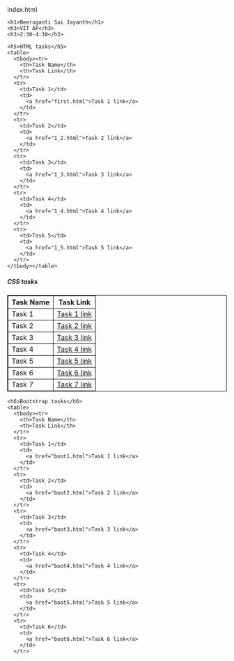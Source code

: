 <html lang="en"><head></head><body>index.html
   <meta charset="UTF-8">
    <meta name="viewport" content="width=device-width, initial-scale=1.0">
    <title>Neeruganti Sai Jayanth</title>
    <style>
      table,
      th,
      tr,
      td {
        border: 1px solid black;
        border-collapse: collapse;
      }
    </style>
  
  
    <h1>Neeruganti Sai Jayanth</h1>
    <h3>VIT AP</h3>
    <h3>2:30-4:30</h3>

    <h5>HTML tasks</h5>
    <table>
      <tbody><tr>
        <th>Task Name</th>
        <th>Task Link</th>
      </tr>
      <tr>
        <td>Task 1</td>
        <td>
          <a href="first.html">Task 1 link</a>
        </td>
      </tr>
      <tr>
        <td>Task 2</td>
        <td>
          <a href="1_2.html">Task 2 link</a>
        </td>
      </tr>
      <tr>
        <td>Task 3</td>
        <td>
          <a href="1_3.html">Task 3 link</a>
        </td>
      </tr>
      <tr>
        <td>Task 4</td>
        <td>
          <a href="1_4.html">Task 4 link</a>
        </td>
      </tr>
      <tr>
        <td>Task 5</td>
        <td>
          <a href="1_5.html">Task 5 link</a>
        </td>
      </tr>
    </tbody></table>

   <h5>CSS tasks</h5>
    <table>
      <tbody><tr>
        <th>Task Name</th>
        <th>Task Link</th>
      </tr>
      <tr>
        <td>Task 1</td>
        <td>
          <a href="css1.html">Task 1 link</a>
        </td>
      </tr>
      <tr>
        <td>Task 2</td>
        <td>
          <a href="css2.html">Task 2 link</a>
        </td>
      </tr>
      <tr>
        <td>Task 3</td>
        <td>
          <a href="css3.html">Task 3 link</a>
        </td>
      </tr>
      <tr>
        <td>Task 4</td>
        <td>
          <a href="css4.html">Task 4 link</a>
        </td>
      </tr>
      <tr>
        <td>Task 5</td>
        <td>
          <a href="css5.html">Task 5 link</a>
        </td>
      </tr>
      <tr>
        <td>Task 6</td>
        <td>
          <a href="css6.html">Task 6 link</a>
        </td>
      </tr>
      <tr>
        <td>Task 7</td>
        <td>
          <a href="css7.html">Task 7 link</a>
        </td>
      </tr>
    </tbody></table>

    <h6>Bootstrap tasks</h6>
    <table>
      <tbody><tr>
        <th>Task Name</th>
        <th>Task Link</th>
      </tr>
      <tr>
        <td>Task 1</td>
        <td>
          <a href="boot1.html">Task 1 link</a>
        </td>
      </tr>
      <tr>
        <td>Task 2</td>
        <td>
          <a href="boot2.html">Task 2 link</a>
        </td>
      </tr>
      <tr>
        <td>Task 3</td>
        <td>
          <a href="boot3.html">Task 3 link</a>
        </td>
      </tr>
      <tr>
        <td>Task 4</td>
        <td>
          <a href="boot4.html">Task 4 link</a>
        </td>
      </tr>
      <tr>
        <td>Task 5</td>
        <td>
          <a href="boot5.html">Task 5 link</a>
        </td>
      </tr>
      <tr>
        <td>Task 6</td>
        <td>
          <a href="boot6.html">Task 6 link</a>
        </td>
      </tr>
      

    
      
  

</body></html>
